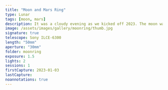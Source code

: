 ```yaml
---
title: "Moon and Mars Ring"
type: Lunar
tags: [moon, mars]
description: It was a cloudy evening as we kicked off 2023. The moon was near Mars, but the clouds threatened to destroy any chance of photographing them. However, something else happened. The moon created a rainbow-like ring in the clouds and Mars punched through a thin opening. This moonring was created by combining a fast exposure (for the moon detail) with a slow exposure. 
image: /assets/images/gallery/moonring/thumb.jpg
signature: true
telescope: Sony ILCE-6300
length: "50mm"
aperture: "30mm"
folder: moonring
exposure: 1.5 
lights: 2
sessions: 1
firstCapture: 2023-01-03 
lastCapture:
noannotations: true
---
```

